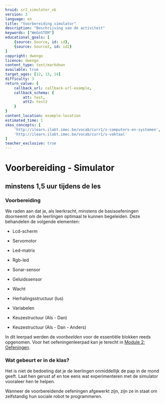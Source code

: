```yaml
---
hruid: sr2_simulator_vb
version: 3
language: en
title: "Voorbereiding simulator"
description: "Beschrijving van de activiteit"
keywords: ["WeGoSTEM"]
educational_goals: [
    {source: Source, id: id}, 
    {source: Source2, id: id2}
]
copyright: dwengo
licence: dwengo
content_type: text/markdown
available: true
target_ages: [12, 13, 14]
difficulty: 3
return_value: {
    callback_url: callback-url-example,
    callback_schema: {
        att: test,
        att2: test2
    }
}
content_location: example-location
estimated_time: 1
skos_concepts: [
    'http://ilearn.ilabt.imec.be/vocab/curr1/s-computers-en-systemen', 
    'http://ilearn.ilabt.imec.be/vocab/curr1/s-vaktaal'
]
teacher_exclusive: true
---
```

# Voorbereiding - Simulator
## minstens 1,5 uur tijdens de les

### Voorbereiding

We raden aan dat je, als leerkracht, minstens de basisoefeningen doorneemt om de leerlingen optimaal te kunnen begeleiden. Deze behandelen de volgende elementen:  

* Lcd-scherm
* Servomotor
* Led-matrix
* Rgb-led
* Sonar-sensor
* Geluidssensor

* Wacht
* Herhalingsstructuur (lus)
* Variabelen
* Keuzestructuur (Als - Dan)
* Keuzestructuur (Als - Dan - Anders)

In dit leerpad werden de *voorbeelden* voor de essentiële blokken reeds opgenomen. Voor het oefeningenleerpad kan je terecht in [Module 2: Oefeningen](https://www.dwengo.org/learning-path.html?hruid=sr2_oefeningen&language=nl "Module 2: oefeningen").


### Wat gebeurt er in de klas?
Het is niet de bedoeling dat je de leerlingen onmiddellijk de pap in de mond geeft. Laat hen gerust af en toe eens wat experimenteren met de simulator vooraleer hen te helpen.

Wanneer de voorbereidende oefeningen afgewerkt zijn, zijn ze in staat om zelfstandig hun sociale robot te programmeren.



